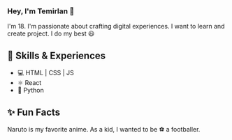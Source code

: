 ### Hey, I'm Temirlan 👋
I'm 18. I'm passionate about crafting digital experiences.
I want to learn and create project. I do my best 😃

## 🎒 Skills & Experiences 
* 💻 HTML | CSS | JS
* ⚛️ React
* 🐍 Python

## ✨ Fun Facts
Naruto is my favorite anime.
As a kid, I wanted to be ⚽ a footballer.
